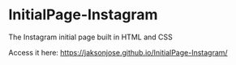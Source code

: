 # InitialPage-Instagram
The Instagram initial page built in HTML and CSS

Access it here: <a href="https://jaksonjose.github.io/InitialPage-Instagram/">https://jaksonjose.github.io/InitialPage-Instagram/</a>
